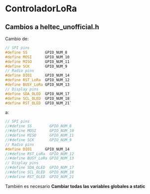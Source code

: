 # ControladorLoRa

## Cambios a heltec_unofficial.h

Cambio de:

```cpp
// SPI pins
#define SS        GPIO_NUM_8
#define MOSI      GPIO_NUM_10
#define MISO      GPIO_NUM_11
#define SCK       GPIO_NUM_9
// Radio pins
#define DIO1      GPIO_NUM_14
#define RST_LoRa  GPIO_NUM_12
#define BUSY_LoRa GPIO_NUM_13
// Display pins
#define SDA_OLED  GPIO_NUM_17
#define SCL_OLED  GPIO_NUM_18
#define RST_OLED  GPIO_NUM_21`
```

a:

```cpp
// SPI pins
//#define SS        GPIO_NUM_8
//#define MOSI      GPIO_NUM_10
//#define MISO      GPIO_NUM_11
//#define SCK       GPIO_NUM_9
// Radio pins
#define DIO1      GPIO_NUM_14
//#define RST_LoRa  GPIO_NUM_12
//#define BUSY_LoRa GPIO_NUM_13
// Display pins
//#define SDA_OLED  GPIO_NUM_17
//#define SCL_OLED  GPIO_NUM_18
//#define RST_OLED  GPIO_NUM_21
```

También es necesario **Cambiar todas las variables globales a static**
